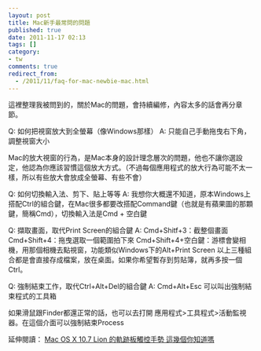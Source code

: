 ```yaml
---
layout: post
title: Mac新手最常問的問題
published: true
date: 2011-11-17 02:13
tags: []
category:
- tw
comments: true
redirect_from:
  - /2011/11/faq-for-mac-newbie-mac.html
---
```



這裡整理我被問到的，關於Mac的問題，會持續編修，內容太多的話會再分章節。


Q: 如何把視窗放大到全螢幕（像Windows那樣）
A: 只能自己手動拖曳右下角，調整視窗大小

Mac的放大視窗的行為，是Mac本身的設計理念層次的問題，他也不讓你選設定，他認為你應該習慣這個放大方式。（不過每個應用程式的放大行為可能不太一樣，所以有些放大會放成全螢幕、有些不會）


Q: 如何切換輸入法、剪下、貼上等等
A: 我想你大概還不知道，原本Windows上搭配Ctrl的組合鍵，在Mac很多都要改搭配Command鍵（也就是有蘋果圖的那顆鍵，簡稱Cmd），切換輸入法是Cmd + 空白鍵


Q: 擷取畫面，取代Print Screen的組合鍵
A:
Cmd+Shitf+3：截整個畫面
Cmd+Shift+4：拖曳選取一個範圍拍下來
Cmd+Shift+4+空白鍵：游標會變相機，用那個相機去點視窗，功能類似Windows下的Alt+Print Screen
以上三種組合都是會直接存成檔案，放在桌面。如果你希望暫存到剪貼簿，就再多按一個Ctrl。


Q: 強制結束工作，取代Ctrl+Alt+Del的組合鍵
A: Cmd+Alt+Esc 可以叫出強制結束程式的工具箱

如果滑鼠跟Finder都還正常的話，也可以去打開 應用程式>工具程式>活動監視器。在這個介面可以強制結束Process


延伸閱讀：
[Mac OS X 10.7 Lion 的軌跡板觸控手勢 這幾個你知道嗎][1]



[1]: http://littlebmix.blogspot.com/2011/09/macbook-with-mac-os-x-107-lion.html
